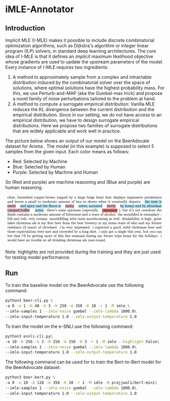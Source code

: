 # iMLE-Annotator

## Introduction

Implicit MLE (I-MLE) makes it possible to include discrete combinatorial optimization algorithms, such as Dijkstra's algorithm or integer linear program (ILP) solvers, in standard deep learning architectures. The core idea of I-MLE is that it defines an *implicit* maximum likelihood objective whose gradients are used to update the upstream parameters of the model. Every instance of I-MLE requires two ingredients:
1. A method to approximately sample from a complex and intractable distribution induced by the combinatorial solver over the space of solutions, where optimal solutions have the highest probability mass. For this, we use Perturb-and-MAP (aka the Gumbel-max trick) and propose a novel family of noise perturbations tailored to the problem at hand.
2. A method to compute a surrogate empirical distribution: Vanilla MLE reduces the KL divergence between the current distribution and the empirical distribution. Since in our setting, we do not have access to an empirical distribution, we have to design surrogate empirical distributions. Here we propose two families of surrogate distributions that are widely applicable and work well in practice.

The picture below shows an output of our model on the BeerAdocate dataset for Aroma
. The model (in this example) is supposed to select 5 samples from the given input. Each color means as follows:
- Red: Selected by Machine 
- Blue: Selected by Human
- Purple: Selected by Machine and Human

So (Red and purple) are machine reasoning and (Blue and purple) are human reasoning.

![image](https://github.com/qasemii/imle-annotator/blob/main/images/BeerAvocate-Aroma-K5.png)

Note: highlights are not provided during the training and they are just used for testing model performance.

## Run

To train the baseline model on the BeerAdvocate use the following command:
```bash
python3 beer-cli.py \
-a 0 -e 1 -b 40 -k 3 -H 250 -m 350 -K 10 -r 1 -M imle \
--imle-samples 1 --imle-noise gumbel --imle-lambda 1000.0\
--imle-input-temperature 1.0 --imle-output-temperature 1.0
```

To train the model on the e-SNLI use the following command:
```bash
python3 esnli-cli.py\
-e 10 -b 256 -k 3 -H 250 -m 150 -K 3 -r 1 -M imle --highlight False\
--imle-samples 1 --imle-noise gumbel --imle-lambda 1000.0\
--imle-input-temperature 1.0 --imle-output-temperature 1.0
```

The following command can be used for to train the Bert-to-Bert model for the BeerAdvocate dataset:
```bash
python3 beer-bert.py \
-a 0 -e 10 -b 128 -m 350 -K 10 -r 1 -M imle -B prajjwal1/bert-mini\
--imle-samples 1 --imle-noise gumbel --imle-lambda 1000.0\
--imle-input-temperature 1.0 --imle-output-temperature 1.0
```
